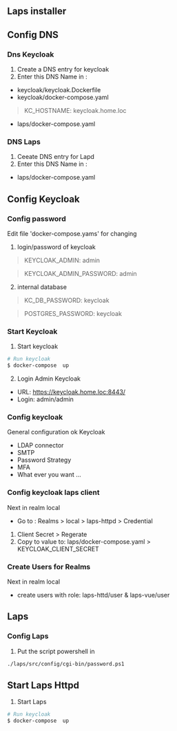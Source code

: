 Laps installer
-------------------

## Config DNS

### Dns Keycloak
1. Create a DNS entry for keycloak
2. Enter this DNS Name in :
* keycloak/keycloak.Dockerfile
* keycloak/docker-compose.yaml
> KC_HOSTNAME: keycloak.home.loc
* laps/docker-compose.yaml

### DNS Laps
1. Ceeate DNS entry for Lapd
2. Enter this DNS Name in :
* laps/docker-compose.yaml



## Config Keycloak

### Config password
Edit file 'docker-compose.yams' for changing
1. login/password of keycloak
> KEYCLOAK_ADMIN: admin

> KEYCLOAK_ADMIN_PASSWORD: admin

2. internal database
> KC_DB_PASSWORD: keycloak

> POSTGRES_PASSWORD: keycloak
   
### Start Keycloak

1. Start keycloak
```sh
# Run keycloak 
$ docker-compose  up
```
2. Login Admin Keycloak
* URL: https://keycloak.home.loc:8443/
* Login: admin/admin

### Config keycloak 
General configuration ok Keycloak
* LDAP connector
* SMTP
* Password Strategy
* MFA
* What ever you want ...

  
### Config keycloak laps client
Next in realm local
* Go to : Realms > local > laps-httpd > Credential
1. Client Secret > Regerate
2. Copy to value to: laps/docker-compose.yaml > KEYCLOAK_CLIENT_SECRET


### Create Users for Realms
Next in realm local
* create users with role: laps-httd/user & laps-vue/user

## Laps 
### Config Laps
1. Put the script powershell in
```sh
./laps/src/config/cgi-bin/password.ps1
```

## Start Laps Httpd
1. Start Laps
```sh
# Run keycloak 
$ docker-compose  up
```
